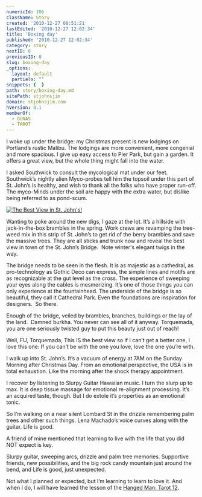 ```yaml
---
numericId: 106
className: Story
created: '2010-12-27 08:51:21'
lastEdited: '2010-12-27 12:02:34'
title: 'Boxing day'
published: '2010-12-27 12:02:34'
category: story
nextID: 0
previousID: 0
slug: boxing-day
_options:
  layout: default
  partials: ""
snippets: {  }
path: story/boxing-day.md
sitePath: stjohnsjim
domain: stjohnsjim.com
hVersion: 0.1
memberOf:
  - GUNAS
  - TAROT
---
```

I woke up under the bridge: my Christmas present is new lodgings on Portland&rsquo;s rustic Malibu. The lodgings are more convenient, more congenial and more spacious. I give up easy access to Pier Park, but gain a garden. It offers a great view, but the whole thing might fall into the water.

I asked Southwick to consult the mycological mat under our feet. Southwick&rsquo;s nightly alien Myco-probes tell him the topsoil under this part of St. John&rsquo;s is healthy, and wish to thank all the folks who have proper run-off. The myco-Minds under the soil are happy with the extra water, but dislike being referred to as pond-scum.

[![The Best View in St. John's!](http://StJohnsJim.com/assets/images/bestview.jpg)](http://StJohnsJim.com/assets/images/bestview.png)

Wanting to poke around the new digs, I gaze at the lot. It&rsquo;s a hillside with jack-in-the-box brambles in the spring. Work crews are revamping the tree-weed mix in this strip of St. John&rsquo;s to get rid of the berry brambles and save the massive trees. They are all sticks and trunk now and reveal the best view in town of the St. John&rsquo;s Bridge. &nbsp;Note winter's elegant twigs in the way.

The bridge needs to be seen in the flesh. It is as majestic as a cathedral, as pro-technology as Gothic Deco can express, the simple lines and motifs are as recognizable at the gut level as the cross. The experience of sweeping your eyes along the cables is mesmerizing. It&rsquo;s one of those things you can only experience at the fountainhead. The underside of the bridge is so beautiful, they call it Cathedral Park. Even the foundations are inspiration for designers. &nbsp;So there.

Enough of the bridge, veiled by brambles, branches, buildings or the lay of the land. &nbsp;Damned burkha. You never can see all of it anyway. Torquemada, you are one seriously twisted guy to put this beauty just out of reach!

Well, FU, Torquemada, This IS the best view so if I can&rsquo;t get a better one, I love this one: If you can&rsquo;t be with the one you love, love the one you&rsquo;re with.

I walk up into St. John&rsquo;s. It&rsquo;s a vacuum of energy at 7AM on the Sunday Morning after Christmas Day. From an emotional perspective, the USA is in total exhaustion. Like the morning after the shock therapy appointment.

I recover by listening to Slurpy Guitar Hawaiian music. I turn the slurp up to max. It is deep tissue massage for emotional re-alignment processing. It&rsquo;s an acquired taste, though. But I do extole it&rsquo;s properties as an emotional tonic.

So I&rsquo;m walking on a near silent Lombard St in the drizzle remembering palm trees and other such things. Lena Machado&rsquo;s voice curves along with the guitar. Life is good.

A friend of mine mentioned that learning to live with the life that you did NOT expect is key.

Slurpy guitar, sweeping arcs, drizzle and palm tree memories. Supportive friends, new possibilities, and the big rock candy mountain just around the bend, and Life is good, just unexpected.

Not what I planned or expected, but I&rsquo;m learning to learn to love it. And when I do, I will have learned the lesson of the [Hanged Man: Tarot 12][0].  
&nbsp;

[0]: http://blissblvd.com/the-tarot/the-hanged-man-major-arcana-xii/